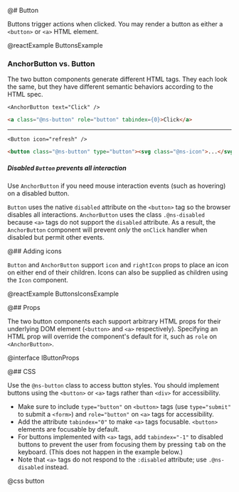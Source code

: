 @# Button

Buttons trigger actions when clicked. You may render a button as either a `<button>` or `<a>` HTML element.

@reactExample ButtonsExample

### AnchorButton vs. Button

The two button components generate different HTML tags. They each look the same, but they have different semantic
behaviors according to the HTML spec.

```tsx
<AnchorButton text="Click" />
```

```html
<a class="@ns-button" role="button" tabindex={0}>Click</a>
```

---

```tsx
<Button icon="refresh" />
```

```html
<button class="@ns-button" type="button"><svg class="@ns-icon">...</svg></button>
```

<div class="@ns-callout @ns-intent-danger @ns-icon-error">
    <h5 class="@ns-heading">

Disabled `Button` prevents all interaction
</h5>

Use `AnchorButton` if you need mouse interaction events (such as hovering) on a disabled button.

`Button` uses the native `disabled` attribute on the `<button>` tag so the browser disables all interactions.
`AnchorButton` uses the class `.@ns-disabled` because `<a>` tags do not support the `disabled`
attribute. As a result, the `AnchorButton` component will prevent *only* the `onClick` handler
when disabled but permit other events.

</div>

@## Adding icons

`Button` and `AnchorButton` support `icon` and `rightIcon` props to place an
icon on either end of their children. Icons can also be supplied as children
using the `Icon` component.

@reactExample ButtonsIconsExample

@## Props

The two button components each support arbitrary HTML props for their underlying
DOM element (`<button>` and `<a>` respectively). Specifying an HTML prop will
override the component's default for it, such as `role` on `<AnchorButton>`.

@interface IButtonProps

@## CSS

Use the `@ns-button` class to access button styles. You should implement buttons using the
`<button>` or `<a>` tags rather than `<div>` for accessibility.

* Make sure to include `type="button"` on `<button>` tags (use `type="submit"` to submit a
  `<form>`) and `role="button"` on `<a>` tags for accessibility.
* Add the attribute `tabindex="0"` to make `<a>` tags focusable. `<button>` elements are
  focusable by default.
* For buttons implemented with `<a>` tags, add `tabindex="-1"` to disabled buttons to prevent the
  user from focusing them by pressing <kbd>tab</kbd> on the keyboard. (This does not happen in the example below.)
* Note that `<a>` tags do not respond to the `:disabled` attribute; use `.@ns-disabled` instead.

@css button
